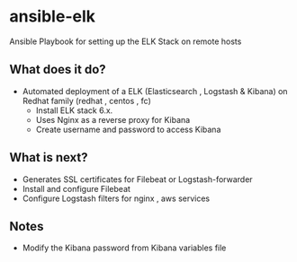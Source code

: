 ansible-elk
===========
Ansible Playbook for setting up the ELK Stack on remote hosts


## What does it do?
   - Automated deployment of a ELK (Elasticsearch , Logstash & Kibana) on Redhat family (redhat , centos , fc)
     * Install ELK stack 6.x.
     * Uses Nginx as a reverse proxy for Kibana
     * Create username and password to access Kibana
    
## What is next?
   - Generates SSL certificates for Filebeat or Logstash-forwarder
   - Install and configure Filebeat
   - Configure Logstash filters for nginx , aws services
   
## Notes
   - Modify the Kibana password from Kibana variables file
